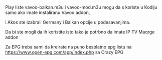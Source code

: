 Play liste  vavoo-balkan.m3u i vavoo-mod.m3u mogu da s koriste u Kodiju samo ako imate instaliranu Vavoo addon,

i Akos ste izabrali Germany i Balkan opcije u podesavanjima.

Da bi ste mogli da ih koristite isto tako je potrbno da imate IP TV Maqrge addon

Za EPG treba sami da kreirate na puno besplatno epg listu na https://www.open-epg.com/app/index.php sa Crazy EPG

